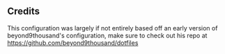 ## Credits
This configuration was largely if not entirely based off an early version of beyond9thousand's configuration, make sure to check out his repo at https://github.com/beyond9thousand/dotfiles